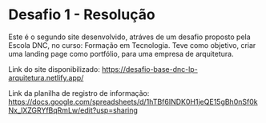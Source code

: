 # Desafio 1 - Resolução
Este é o segundo site desenvolvido, atráves de um desafio proposto pela Escola DNC, no curso: Formação em Tecnologia. Teve como objetivo, criar uma landing page como portfólio, para uma empresa de arquitetura.

Link do site disponibilizado: https://desafio-base-dnc-lp-arquitetura.netlify.app/

Link da planilha de registro de informação: https://docs.google.com/spreadsheets/d/1hTBf6INDK0H1jeQE15gBh0nSf0kNx_lXZGRYfBqRmLw/edit?usp=sharing
